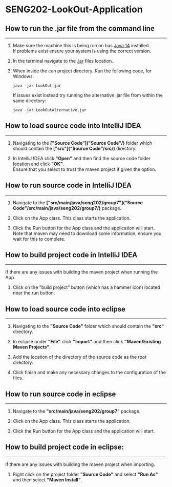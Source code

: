 # **SENG202**-LookOut-Application

## How to run the .jar file from the command line

---

1.
    Make sure the machine this is being run on has [Java 14][javaWebsite] installed.  
    If problems exist ensure your system is using the correct version.

2.
    In the terminal navigate to the [.jar](LookOut.jar) files location.

3.
    When inside the can project directory. Run the following code, for Windows:

    ```Console
    java -jar LookOut.jar
    ```

    If issues exist instead try running the alternative .jar file from within the same directory:

    ```Console
    java -jar LookOutAlternative.jar
    ```

## How to load source code into IntelliJ IDEA

---

1.
    Navigating to the **["Source Code"]("Source Code"/)** folder which should contain the **["src"]("Source Code"/src/)** directory.

2.
    In IntelliJ IDEA click **"Open"** and then find the source code folder location and click **"OK"**.  
    Ensure that you select to trust the maven project if given the option.

## How to run source code in IntelliJ IDEA

---

1.
    Navigate to the **["src/main/java/seng202/group7"]("Source Code"/src/main/java/seng202/group7/)** package.

2.
    Click on the App class. This class starts the application.

3.
    Click the Run button for the App class and the application will start.  
    Note that maven may need to download some information, ensure you wait for this to complete.

## How to build project code in IntelliJ IDEA

---

If there are any issues with building the maven project when running the App.

1.
    Click on the "build project" button (which has a hammer icon) located near the run button.

## How to load source code into eclipse

---

1.
    Navigating to the **"Source Code"** folder which should contain the **"src"** directory.

2.
    In eclipse under **"File"** click **"Import"** and then click **"Maven/Existing Maven Projects"**.

3.
    Add the location of the directory of the source code as the root directory.

4.
    Click finish and make any necessary changes to the configuration of the files.

## How to run source code in eclipse

---

1.
    Navigate to the **"src/main/java/seng202/group7"** package.

2.
    Click on the App class. This class starts the application.

3.
    Click the Run button for the App class and the application will start.

## How to build project code in eclipse:

---

If there are any issues with building the maven project when importing.

1.
    Right click on the project folder **"Source Code"** and select **"Run As"** and then select **"Maven Install"**.

[javaWebsite]: https://www.oracle.com/java/technologies/javase/jdk14-archive-downloads.html "Java-14 Archive Download"
